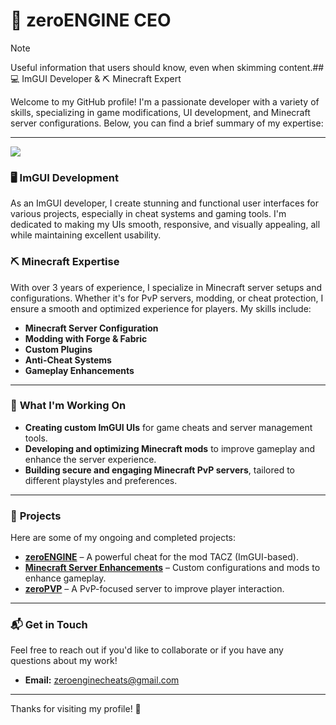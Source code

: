 
# 🔔 zeroENGINE CEO

> [!NOTE]
> Useful information that users should know, even when skimming content.## 💻 ImGUI Developer & ⛏️ Minecraft Expert

Welcome to my GitHub profile! I'm a passionate developer with a variety of skills, specializing in game modifications, UI development, and Minecraft server configurations. Below, you can find a brief summary of my expertise:

---

<img src="[BadgeURLAqui](https://img.shields.io/badge/C%2B%2B-00599C?style=for-the-badge&logo=c%2B%2B&logoColor=white
)" />
### 🖥️ **ImGUI Development**
As an ImGUI developer, I create stunning and functional user interfaces for various projects, especially in cheat systems and gaming tools. I'm dedicated to making my UIs smooth, responsive, and visually appealing, all while maintaining excellent usability.

### ⛏️ **Minecraft Expertise**
With over 3 years of experience, I specialize in Minecraft server setups and configurations. Whether it's for PvP servers, modding, or cheat protection, I ensure a smooth and optimized experience for players. My skills include:

- **Minecraft Server Configuration**  
- **Modding with Forge & Fabric**  
- **Custom Plugins**  
- **Anti-Cheat Systems**
- **Gameplay Enhancements**

---

### 🚀 **What I'm Working On**

- **Creating custom ImGUI UIs** for game cheats and server management tools.
- **Developing and optimizing Minecraft mods** to improve gameplay and enhance the server experience.
- **Building secure and engaging Minecraft PvP servers**, tailored to different playstyles and preferences.

---

### 📂 **Projects**

Here are some of my ongoing and completed projects:

- **[zeroENGINE](#)** – A powerful cheat for the mod TACZ (ImGUI-based).
- **[Minecraft Server Enhancements](#)** – Custom configurations and mods to enhance gameplay.
- **[zeroPVP](#)** – A PvP-focused server to improve player interaction.

---

### 📬 **Get in Touch**

Feel free to reach out if you'd like to collaborate or if you have any questions about my work!

- **Email:** zeroenginecheats@gmail.com


---

Thanks for visiting my profile! 🚀
